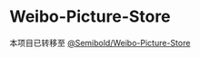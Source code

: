 # Weibo-Picture-Store

本项目已转移至 [@Semibold/Weibo-Picture-Store](https://github.com/Semibold/Weibo-Picture-Store)
